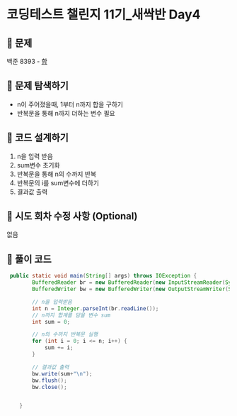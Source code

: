 # 코딩테스트 챌린지 11기_새싹반 Day4

## 📌 문제
백준 8393 - [합](https://www.acmicpc.net/problem/8393)

## 📌 문제 탐색하기
- n이 주어졌을때, 1부터 n까지 합을 구하기
- 반복문을 통해 n까지 더하는 변수 필요

## 📌 코드 설계하기
1. n을 입력 받음
2. sum변수 초기화
3. 반복문을 통해 n의 수까지 반복
4. 반복문의 i를 sum변수에 더하기
5. 결과값 출력

## 📌 시도 회차 수정 사항 (Optional)
없음

## 📌 풀이 코드
```java
 public static void main(String[] args) throws IOException {
        BufferedReader br = new BufferedReader(new InputStreamReader(System.in));
        BufferedWriter bw = new BufferedWriter(new OutputStreamWriter(System.out));

        // n을 입력받음
        int n = Integer.parseInt(br.readLine());
        // n까지 합계를 담을 변수 sum
        int sum = 0;

        // n의 수까지 반복문 실행
        for (int i = 0; i <= n; i++) {
            sum += i;
        }

        // 결과값 출력
        bw.write(sum+"\n");
        bw.flush();
        bw.close();


    }